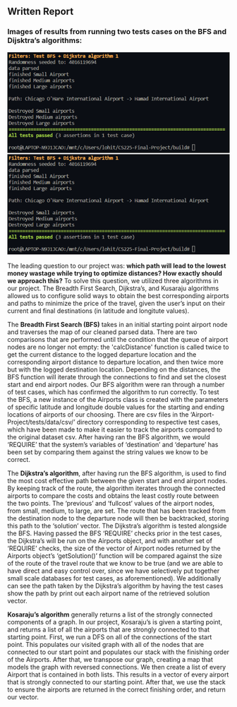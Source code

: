 ## Written Report

### Images of results from running two tests cases on the BFS and Dijsktra’s algorithms:
![TEST CASE 1](https://github.com/LohitoBurrito/Airport-Project/blob/main/assets/test_case_1.png)
![TEST CASE 2](https://github.com/LohitoBurrito/Airport-Project/blob/main/assets/test_case_1.png)

The leading question to our project was: **which path will lead to the lowest money wastage while trying to optimize distances? How exactly should we approach this?** To solve this question, we utilized three algorithms in our project. The Breadth First Search, Dijkstra’s, and Kusaraju algorithms allowed us to configure solid ways to obtain the best corresponding airports and paths to minimize the price of the travel, given the user’s input on their current and final destinations (in latitude and longitute values). 

The **Breadth First Search (BFS)** takes in an initial starting point airport node and traverses the map of our cleaned parsed data. There are two comparisons that are performed until the condition that the queue of airport nodes are no longer not empty: the 'calcDistance' function is called twice to get the current distance to the logged departure location and the corresponding airport distance to departure location, and then twice more but with the logged destination location. Depending on the distances, the BFS function will iterate through the connections to find and set the closest start and end airport nodes. Our BFS algorithm were ran through a number of test cases, which has confirmed the algorithm to run correctly. To test the BFS, a new instance of the Airports class is created with the parameters of specific latitude and longitude double values for the starting and ending locations of airports of our choosing. There are csv files in the ‘Airport-Project/tests/data/csv/’ directory corresponding to respective test cases, which have been made to make it easier to track the airports compared to the original dataset csv. After having ran the BFS algorithm, we would ‘REQUIRE’ that the system’s variables of ‘destination’ and ‘departure’ has been set by comparing them against the string values we know to be correct. 

The **Dijkstra’s algorithm**, after having run the BFS algorithm, is used to find the most cost effective path between the given start and end airport nodes. By keeping track of the route, the algorithm iterates through the connected airports to compare the costs and obtains the least costly route between the two points. The ‘previous’ and ‘fullcost’ values of the airport nodes, from small, medium, to large, are set. The route that has been tracked from the destination node to the departure node will then be backtracked, storing this path to the ‘solution’ vector. The Dijkstra’s algorithm is tested alongside the BFS. Having passed the BFS ‘REQUIRE’ checks prior in the test cases, the Dijkstra’s will be run on the Airports object, and with another set of ‘REQUIRE’ checks, the size of the vector of Airport nodes returned by the Airports object’s ‘getSolution()’ function will be compared against the size of the route of the travel route that we know to be true (and we are able to have direct and easy control over, since we have selectively put together small scale databases for test cases, as aforementioned). We additionally can see the path taken by the Dijkstra’s algorithm by having the test cases show the path by print out each airport name of the retrieved solution vector.

**Kosaraju’s algorithm** generally returns a list of the strongly connected components of a graph. In our project, Kosaraju’s is given a starting point, and returns a list of all the airports that are strongly connected to that starting point. First, we run a DFS on all of the connections of the start point. This populates our visited graph with all of the nodes that are connected to our start point and populates our stack with the finishing order of the Airports. After that, we transpose our graph, creating a map that models the graph with reversed connections. We then create a list of every Airport that is contained in both lists. This results in a vector of every airport that is strongly connected to our starting point. After that, we use the stack to ensure the airports are returned in the correct finishing order, and return our vector.
